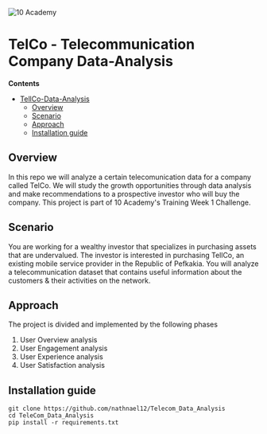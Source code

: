 ![10 Academy](https://static.wixstatic.com/media/081e5b_5553803fdeec4cbb817ed4e85e1899b2~mv2.png/v1/fill/w_246,h_106,al_c,q_85,usm_0.66_1.00_0.01,enc_auto/10%20Academy%20FA-02%20-%20transparent%20background%20-%20cropped.png)

# TelCo - Telecommunication Company Data-Analysis

**Contents**

- [TellCo-Data-Analysis](#TellCo-Data-Analysis)
  - [Overview](#overview)
  - [Scenario](#scenario)
  - [Approach](#approach)
  - [Installation guide](#installation-guide)

## Overview
In this repo we will analyze a certain telecomunication data for a company called TelCo. We will study the growth opportunities through data analysis and make recommendations to a prospective investor who will buy the company. This project is part of 10 Academy's Training Week 1 Challenge. 

## Scenario
You are working for a wealthy investor that specializes in purchasing assets that are undervalued. The investor is interested in purchasing TellCo, an existing mobile service provider in the Republic of Pefkakia. You will analyze a telecommunication dataset that contains useful information about the customers & their activities on the network.

## Approach
The project is divided and implemented by the following phases
1. User Overview analysis
2. User Engagement analysis
3. User Experience analysis
4. User Satisfaction analysis



## Installation guide
```
git clone https://github.com/nathnael12/Telecom_Data_Analysis
cd TeleCom_Data_Analysis
pip install -r requirements.txt
```
